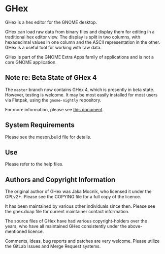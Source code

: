 # GHex

GHex is a hex editor for the GNOME desktop.

GHex can load raw data from binary files and display them for editing in
a traditional hex editor view. The display is split in two columns, with
hexadecimal values in one column and the ASCII representation in the
other. GHex is a useful tool for working with raw data.

GHex is part of the GNOME Extra Apps family of applications and is not a core
GNOME application.

## Note re: Beta State of GHex 4

The `master` branch now contains GHex 4, which is presently in beta state.
However, testing is welcome. It may be most easily installed for most users via
Flatpak, using the `gnome-nightly` repository.

For more information, please see [this document](/BETA-INFO.txt).

## System Requirements

Please see the meson.build file for details.

## Use

Please refer to the help files.

## Authors and Copyright Information

The original author of GHex was Jaka Mocnik, who licensed it under the
GPLv2+. Please see the COPYING file for a full copy of the licence.

It has been maintained by various other individuals since then. Please see the
ghex.doap file for current maintainer contact information.

The source files of GHex have had various copyright-holders over the
years, who have all maintained GHex consistently under the
above-mentioned licence.

Comments, ideas, bug reports and patches are very welcome. Please
utilize the GitLab Issues and Merge Request systems.

